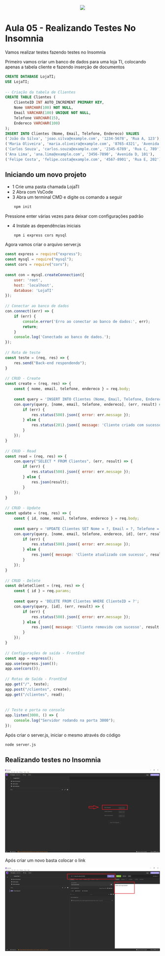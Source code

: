 <div align = "center">
<img src = "https://github.com/user-attachments/assets/3e5bd2be-7e97-4287-9975-7975eaed8fb0">

</div>

# Aula 05 - Realizando Testes No Insomnia

Vamos realizar testes fazendo testes no Insomnia

Primeiro vamos criar um banco de dados para uma loja TI, colocando apenas a tabela cliente e fazendo inserção de documentos

```sql
CREATE DATABASE LojaTI;
USE LojaTI;

-- Criação da tabela de Clientes
CREATE TABLE Clientes (
    ClienteID INT AUTO_INCREMENT PRIMARY KEY,
    Nome VARCHAR(100) NOT NULL,
    Email VARCHAR(100) UNIQUE NOT NULL,
    Telefone VARCHAR(15),
    Endereco VARCHAR(100)
);
INSERT INTO Clientes (Nome, Email, Telefone, Endereco) VALUES
('João da Silva', 'joao.silva@example.com', '1234-5678', 'Rua A, 123'),
('Maria Oliveira', 'maria.oliveira@example.com', '8765-4321', 'Avenida B, 456'),
('Carlos Souza', 'carlos.souza@example.com', '2345-6789', 'Rua C, 789'),
('Ana Lima', 'ana.lima@example.com', '3456-7890', 'Avenida D, 101'),
('Felipe Costa', 'felipe.costa@example.com', '4567-8901', 'Rua E, 202');

```
## Iniciando um novo projeto
- 1 Crie uma pasta chamada LojaTI
- 2 Abra com VsCode
- 3 Abra um terminal CMD e digite os comando a seguir
```bash
    npm init
```
Pressione enter várias vezes para deixar com configurações padrão
- 4 Instale as dependências iniciais
```bash
    npm i express cors mysql
```
Agora vamos criar o arquivo server.js

```javascript
const express = require("express");
const mysql = require("mysql");
const cors = require("cors");

const con = mysql.createConnection({
    user: 'root', 
    host: 'localhost',
    database: 'LojaTI'
});

// Conectar ao banco de dados
con.connect((err) => {
    if (err) {
        console.error('Erro ao conectar ao banco de dados:', err);
        return;
    }
    console.log('Conectado ao banco de dados.');
});

// Rota de teste
const teste = (req, res) => {
    res.send("Back-end respondendo");
}

// CRUD - Create
const create = (req, res) => {
    const { nome, email, telefone, endereco } = req.body; 
    
    const query = 'INSERT INTO Clientes (Nome, Email, Telefone, Endereco) VALUES (?, ?, ?, ?)';
    con.query(query, [nome, email, telefone, endereco], (err, result) => {
        if (err) {
            res.status(500).json({ error: err.message });
        } else {
            res.status(201).json({ message: 'Cliente criado com sucesso', result });
        }
    });
}

// CRUD - Read
const read = (req, res) => {
    con.query("SELECT * FROM Clientes", (err, result) => {
        if (err) {
            res.status(500).json({ error: err.message });
        } else {
            res.json(result);
        }
    });
}

// CRUD - Update
const update = (req, res) => {
    const { id, nome, email, telefone, endereco } = req.body;

    const query = 'UPDATE Clientes SET Nome = ?, Email = ?, Telefone = ?, Endereco = ? WHERE ClienteID = ?';
    con.query(query, [nome, email, telefone, endereco, id], (err, result) => {
        if (err) {
            res.status(500).json({ error: err.message });
        } else {
            res.json({ message: 'Cliente atualizado com sucesso', result });
        }
    });
}

// CRUD - Delete
const deleteClient = (req, res) => {
    const { id } = req.params;

    const query = 'DELETE FROM Clientes WHERE ClienteID = ?';
    con.query(query, [id], (err, result) => {
        if (err) {
            res.status(500).json({ error: err.message });
        } else {
            res.json({ message: 'Cliente removido com sucesso', result });
        }
    });
}

// Configurações de saída - FrontEnd
const app = express();
app.use(express.json());
app.use(cors());

// Rotas de Saída - FrontEnd
app.get("/", teste);
app.post("/clientes", create); 
app.get("/clientes", read);


// Teste e porta no console
app.listen(3000, () => {
    console.log("Servidor rodando na porta 3000");
});
```
Após criar o server.js, iniciar o mesmo através do código

```bash
node server.js
```


## Realizando testes no Insomnia

![alt text](Capturar.JPG)

Após criar um novo basta colocar o link

![alt text](teste.JPG)
